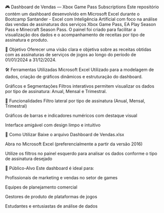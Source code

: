 🎮 Dashboard de Vendas — Xbox Game Pass Subscriptions
Este repositório contém um dashboard desenvolvido em Microsoft Excel durante o Bootcamp Santander - Excel com Inteligência Artificial com foco na análise das vendas de assinaturas dos serviços Xbox Game Pass, EA Play Season Pass e Minecraft Season Pass. O painel foi criado para facilitar a visualização dos dados e o acompanhamento de receitas por tipo de assinatura e produto.

📌 Objetivo
Oferecer uma visão clara e objetiva sobre as receitas obtidas com as assinaturas de serviços de jogos ao longo do período de 01/01/2024 a 31/12/2024.

🛠️ Ferramentas Utilizadas
Microsoft Excel
Utilizado para a modelagem de dados, criação de gráficos dinâmicos e estruturação do dashboard.

Gráficos e Segmentações
Filtros interativos permitem visualizar os dados por tipo de assinatura: Anual, Mensal e Trimestral.

🧪 Funcionalidades
Filtro lateral por tipo de assinatura (Anual, Mensal, Trimestral)

Gráficos de barras e indicadores numéricos com destaque visual

Interface amigável com design limpo e intuitivo

📂 Como Utilizar
Baixe o arquivo Dashboard de Vendas.xlsx

Abra no Microsoft Excel (preferencialmente a partir da versão 2016)

Utilize os filtros no painel esquerdo para analisar os dados conforme o tipo de assinatura desejado

🎯 Público-Alvo
Este dashboard é ideal para:

Profissionais de marketing e vendas no setor de games

Equipes de planejamento comercial

Gestores de produto de plataformas de jogos

Estudantes e entusiastas de análise de dados

